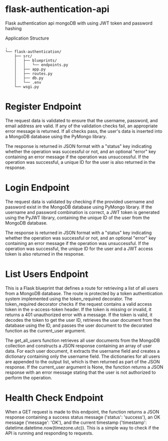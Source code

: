 # flask-authentication-api
Flask authentication api mongoDB with using JWT token and password hashing

Application Structure
```
.
└── flask-authentication/
    ├── src/
    │   ├── blueprints/
    │   │   └── endpoints.py
    │   ├── app.py
    │   ├── routes.py
    │   ├── db.py
    │   └── .env
    └── wsgi.py 
```

# Register Endpoint
The request data is validated to ensure that the username, password, and email address are valid. If any of the validation checks fail, an appropriate error message is returned. If all checks pass, the user's data is inserted into a MongoDB database using the PyMongo library.

The response is returned in JSON format with a "status" key indicating whether the operation was successful or not, and an optional "error" key containing an error message if the operation was unsuccessful. If the operation was successful, a unique ID for the user is also returned in the response.

# Login Endpoint
The request data is validated by checking if the provided username and password exist in the MongoDB database using PyMongo library. If the username and password combination is correct, a JWT token is generated using the PyJWT library, containing the unique ID of the user from the MongoDB database.

The response is returned in JSON format with a "status" key indicating whether the operation was successful or not, and an optional "error" key containing an error message if the operation was unsuccessful. If the operation was successful, the unique ID for the user and a JWT access token is also returned in the response.

# List Users Endpoint
This is a Flask blueprint that defines a route for retrieving a list of all users from a MongoDB database. The route is protected by a token authentication system implemented using the token_required decorator. The token_required decorator checks if the request contains a valid access token in the x-access-token header. If the token is missing or invalid, it returns a 401 unauthorized error with a message. If the token is valid, it decodes the token to get the user ID, retrieves the user document from the database using the ID, and passes the user document to the decorated function as the current_user argument.

The get_all_users function retrieves all user documents from the MongoDB collection and constructs a JSON response containing an array of user data. For each user document, it extracts the username field and creates a dictionary containing only the username field. The dictionaries for all users are appended to the output list, which is then returned as part of the JSON response. If the current_user argument is None, the function returns a JSON response with an error message stating that the user is not authorized to perform the operation.

# Health Check Endpoint
When a GET request is made to this endpoint, the function returns a JSON response containing a success status message ('status': 'success'), an OK message ('message': 'OK'), and the current timestamp ('timestamp': datetime.datetime.now(timezone.utc)). This is a simple way to check if the API is running and responding to requests.
